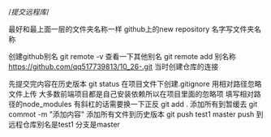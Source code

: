 /*提交远程库*/

最好和最上面一层的文件夹名称一样
github上的new repository 名字写文件夹名称


创建github别名 
git remote -v 查看一下其他别名
git remote add 别名称 https://github.com/qq517739813/10_26-.git 当时创建仓库的连接

先提交完内容在历史版本
git status 
在项目文件下创建.gitignore 用相对路径忽略文件上传
大多数前端项目都是自己安装依赖所以在项目里面的忽略项
填写相对路径的node_modules 有斜杠的话需要换一下正反
git add .  添加所有到暂缓去
git commot -m "添加内容" 添加所有文件到历史版本
git push test1 master push 到远程仓库别名是test1 分支是master
